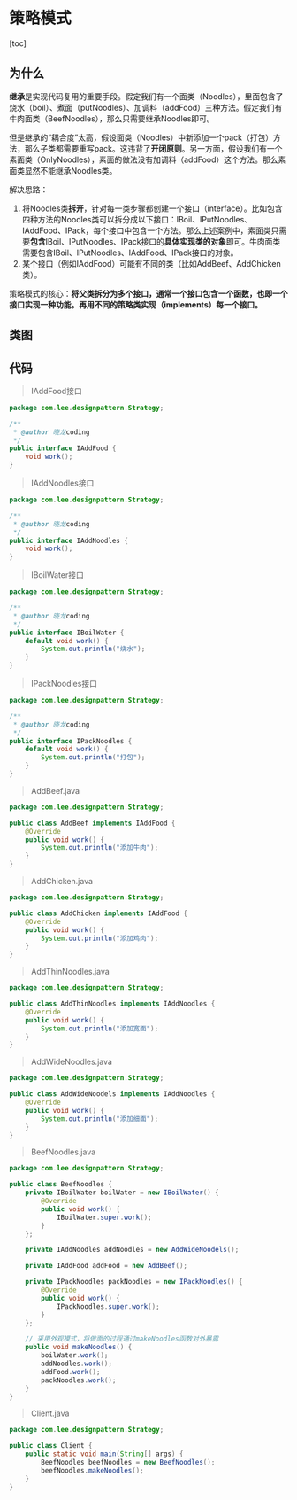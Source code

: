 # 策略模式

[toc]



## 为什么

**继承**是实现代码复用的重要手段。假定我们有一个面类（Noodles），里面包含了烧水（boil）、煮面（putNoodles）、加调料（addFood）三种方法。假定我们有牛肉面类（BeefNoodles），那么只需要继承Noodles即可。

但是继承的“耦合度”太高，假设面类（Noodles）中新添加一个pack（打包）方法，那么子类都需要重写pack。这违背了**开闭原则**。另一方面，假设我们有一个素面类（OnlyNoodles），素面的做法没有加调料（addFood）这个方法。那么素面类显然不能继承Noodles类。

解决思路：

1. 将Noodles类**拆开**，针对每一类步骤都创建一个接口（interface）。比如包含四种方法的Noodles类可以拆分成以下接口：IBoil、IPutNoodles、IAddFood、IPack，每个接口中包含一个方法。那么上述案例中，素面类只需要**包含**IBoil、IPutNoodles、IPack接口的**具体实现类的对象**即可。牛肉面类需要包含IBoil、IPutNoodles、IAddFood、IPack接口的对象。
2. 某个接口（例如IAddFood）可能有不同的类（比如AddBeef、AddChicken类）。



策略模式的核心：**将父类拆分为多个接口，通常一个接口包含一个函数，也即一个接口实现一种功能。再用不同的策略类实现（implements）每一个接口。**



## 类图





## 代码

> IAddFood接口

```java
package com.lee.designpattern.Strategy;

/**
 * @author 晓龙coding
 */
public interface IAddFood {
    void work();
}
```



> IAddNoodles接口

```java
package com.lee.designpattern.Strategy;

/**
 * @author 晓龙coding
 */
public interface IAddNoodles {
    void work();
}
```





> IBoilWater接口

```java
package com.lee.designpattern.Strategy;

/**
 * @author 晓龙coding
 */
public interface IBoilWater {
    default void work() {
        System.out.println("烧水");
    }
}
```





> IPackNoodles接口

```java
package com.lee.designpattern.Strategy;

/**
 * @author 晓龙coding
 */
public interface IPackNoodles {
    default void work() {
        System.out.println("打包");
    }
}
```



> AddBeef.java

```java
package com.lee.designpattern.Strategy;

public class AddBeef implements IAddFood {
    @Override
    public void work() {
        System.out.println("添加牛肉");
    }
}
```



> AddChicken.java

```java
package com.lee.designpattern.Strategy;

public class AddChicken implements IAddFood {
    @Override
    public void work() {
        System.out.println("添加鸡肉");
    }
}
```



> AddThinNoodles.java

```java
package com.lee.designpattern.Strategy;

public class AddThinNoodles implements IAddNoodles {
    @Override
    public void work() {
        System.out.println("添加宽面");
    }
}
```



> AddWideNoodles.java

```java
package com.lee.designpattern.Strategy;

public class AddWideNoodels implements IAddNoodles {
    @Override
    public void work() {
        System.out.println("添加细面");
    }
}
```



> BeefNoodles.java

```java
package com.lee.designpattern.Strategy;

public class BeefNoodles {
    private IBoilWater boilWater = new IBoilWater() {
        @Override
        public void work() {
            IBoilWater.super.work();
        }
    };

    private IAddNoodles addNoodles = new AddWideNoodels();

    private IAddFood addFood = new AddBeef();

    private IPackNoodles packNoodles = new IPackNoodles() {
        @Override
        public void work() {
            IPackNoodles.super.work();
        }
    };

    // 采用外观模式，将做面的过程通过makeNoodles函数对外暴露
    public void makeNoodles() {
        boilWater.work();
        addNoodles.work();
        addFood.work();
        packNoodles.work();
    }
}
```



> Client.java

```java
package com.lee.designpattern.Strategy;

public class Client {
    public static void main(String[] args) {
        BeefNoodles beefNoodles = new BeefNoodles();
        beefNoodles.makeNoodles();
    }
}
```

